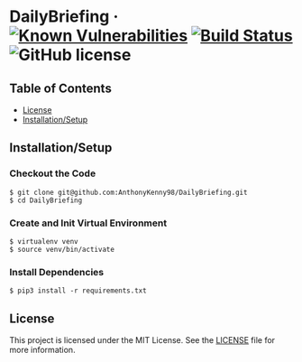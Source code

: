 # DailyBriefing &middot; [![Known Vulnerabilities](https://snyk.io/test/github/AnthonyKenny98/DailyBriefing/badge.svg?targetFile=requirements.txt)](https://snyk.io/test/github/AnthonyKenny98/DailyBriefing?targetFile=requirements.txt) [![Build Status](https://travis-ci.org/AnthonyKenny98/DailyBriefing.svg?branch=master)](https://travis-ci.org/AnthonyKenny98/DailyBriefing) ![GitHub license](https://img.shields.io/badge/license-MIT-blue.svg?style=flat-square)



## Table of Contents
+ [License](#license)
+ [Installation/Setup](#setup)

## <a name="setup"></a>Installation/Setup

### Checkout the Code 
  ```
  $ git clone git@github.com:AnthonyKenny98/DailyBriefing.git
  $ cd DailyBriefing
  ```
### Create and Init Virtual Environment
  ```
  $ virtualenv venv
  $ source venv/bin/activate
  ```
### Install Dependencies
  ```
  $ pip3 install -r requirements.txt
  ```

## <a name="license"></a>License

This project is licensed under the MIT License.  See the [LICENSE](LICENSE) file for more information.

